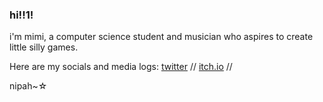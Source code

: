 ### hi!!1! 

<!--
**MimiMc4/MimiMc4** is a ✨ _special_ ✨ repository because its `README.md` (this file) appears on your GitHub profile.

Here are some ideas to get you started:

- 🔭 I’m currently working on ...
- 🌱 I’m currently learning ...
- 👯 I’m looking to collaborate on ...
- 🤔 I’m looking for help with ...
- 💬 Ask me about ...
- 📫 How to reach me: ...
- 😄 Pronouns: ...
- ⚡ Fun fact: ...
-->

i'm mimi, a computer science student and musician who aspires to create little silly games.

Here are my socials and media logs:
  [twitter](https://twitter.com/mimi_mc4) //
  [itch.io](https://mimimc4.itch.io) //

nipah~☆
